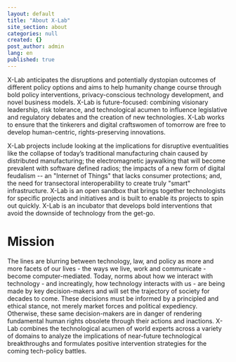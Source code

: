 ```yaml
---
layout: default
title: "About X-Lab"
site_section: about
categories: null
created: {}
post_author: admin
lang: en
published: true
---
```


X-Lab anticipates the disruptions and potentially dystopian outcomes of different policy options and aims to help humanity change course through bold policy interventions, privacy-conscious technology development, and novel business models.  X-Lab is future-focused: combining visionary leadership, risk tolerance, and technological acumen to influence legislative and regulatory debates and the creation of new technologies. X-Lab works to ensure that the tinkerers and digital craftswomen of tomorrow are free to develop human-centric, rights-preserving innovations.

X-Lab projects include looking at the implications for disruptive eventualities like the collapse of today’s traditional manufacturing chain caused by distributed manufacturing; the electromagnetic jaywalking that will become prevalent with software defined radios; the impacts of a new form of digital feudalism -- an "Internet of Things" that lacks consumer protections; and, the need for transectoral interoperability to create truly "smart" infrastructure. X-Lab is an open sandbox that brings together technologists for specific projects and initiatives and is built to enable its projects to spin out quickly.  X-Lab is an incubator that develops bold interventions that avoid the downside of technology from the get-go.

# Mission
The lines are blurring between technology, law, and policy as more and more facets of our lives - the ways we live, work and communicate - become computer-mediated. Today, norms about how we interact with technology - and increatingly, how technology interacts with us - are being made by key decision-makers and will set the trajectory of society for decades to come. These decisions must be informed by a principled and ethical stance, not merely market forces and political expediency. Otherwise, these same decision-makers are in danger of rendering fundamental human rights obsolete through their actions and inactions. X-Lab combines the technological acumen of world experts across a variety of domains to analyze the implications of near-future technological breakthroughs and formulates positive intervention strategies for the coming tech-policy battles.
